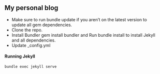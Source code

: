 ## My personal blog 


* Make sure to run bundle update if you aren’t on the latest version to update all gem dependencies.
* Clone the repo.
* Install Bundler gem install bundler and Run bundle install to install Jekyll and all dependencies.
* Update _config.yml

#### Running Jekyll

`bundle exec jekyll serve`
